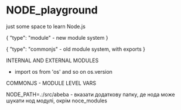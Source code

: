 # NODE_playground

just some space to learn Node.js

{
"type": "module" - new module system
}

{
"type": "commonjs" - old module system, with exports
}

INTERNAL AND EXTERNAL MODULES

- import os from 'os' and so on
  os.version

COMMONJS - MODULE LEVEL VARS

NODE_PATH=.:/src/abeba - вказати додаткову папку, де нода може шукати нод модулі, окрім noce_modules
